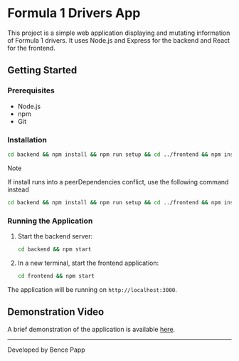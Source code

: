 # Formula 1 Drivers App

This project is a simple web application displaying and mutating information of Formula 1 drivers. It uses Node.js and
Express for the backend and React for the frontend.

## Getting Started

### Prerequisites

- Node.js
- npm
- Git

### Installation

```bash
cd backend && npm install && npm run setup && cd ../frontend && npm install && cd ..
```

> [!NOTE]  
> If install runs into a peerDependencies conflict, use the following command instead

```bash
cd backend && npm install && npm run setup && cd ../frontend && npm install --legacy-peer-deps && cd ..
```

### Running the Application

1. Start the backend server:
   ```bash
   cd backend && npm start
   ```

2. In a new terminal, start the frontend application:
   ```bash
   cd frontend && npm start
   ```

The application will be running on `http://localhost:3000`.

## Demonstration Video

A brief demonstration of the application is available [here](https://www.loom.com/share/04c1e285b0ff406898cb39981b65bb7a).

---

Developed by Bence Papp

